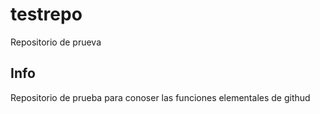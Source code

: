 # testrepo
Repositorio de prueva

## Info
Repositorio de prueba para conoser las funciones elementales de githud 

